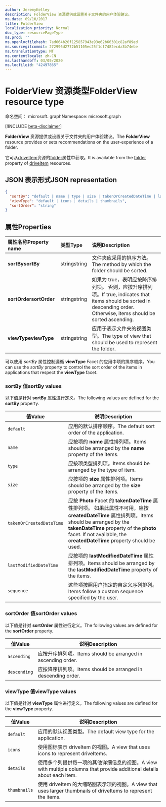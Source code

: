 ```yaml
---
author: JeremyKelley
description: FolderView 资源提供或设置关于文件夹的用户体验建议。
ms.date: 09/10/2017
title: FolderView
localization_priority: Normal
doc_type: resourcePageType
ms.prod: ''
ms.openlocfilehash: 7ad664b20f125857943e93e62b66301c82af89ed
ms.sourcegitcommit: 272996d2772b51105ec25f1cf7482ecda3b74ebe
ms.translationtype: MT
ms.contentlocale: zh-CN
ms.lasthandoff: 03/05/2020
ms.locfileid: "42497865"
---
```

# <a name="folderview-resource-type"></a><span data-ttu-id="f1095-103">FolderView 资源类型</span><span class="sxs-lookup"><span data-stu-id="f1095-103">FolderView resource type</span></span>

<span data-ttu-id="f1095-104">命名空间： microsoft. graph</span><span class="sxs-lookup"><span data-stu-id="f1095-104">Namespace: microsoft.graph</span></span>

[!INCLUDE [beta-disclaimer](../../includes/beta-disclaimer.md)]

<span data-ttu-id="f1095-105">**FolderView** 资源提供或设置关于文件夹的用户体验建议。</span><span class="sxs-lookup"><span data-stu-id="f1095-105">The **FolderView** resource provides or sets recommendations on the user-experience of a folder.</span></span>

<span data-ttu-id="f1095-106">它可从[driveItem][item-resource]资源的[folder][folder-facet]属性中获取。</span><span class="sxs-lookup"><span data-stu-id="f1095-106">It is available from the [folder][folder-facet] property of [driveItem][item-resource] resources.</span></span>

## <a name="json-representation"></a><span data-ttu-id="f1095-107">JSON 表示形式</span><span class="sxs-lookup"><span data-stu-id="f1095-107">JSON representation</span></span>

<!-- { "blockType": "resource", "@odata.type": "microsoft.graph.folderView" } -->

```json
{
  "sortBy": "default | name | type | size | takenOrCreatedDateTime | lastModifiedDateTime | sequence",
  "viewType": "default | icons | details | thumbnails",
  "sortOrder": "string"
}
```

## <a name="properties"></a><span data-ttu-id="f1095-108">属性</span><span class="sxs-lookup"><span data-stu-id="f1095-108">Properties</span></span>

| <span data-ttu-id="f1095-109">属性名称</span><span class="sxs-lookup"><span data-stu-id="f1095-109">Property name</span></span>         | <span data-ttu-id="f1095-110">类型</span><span class="sxs-lookup"><span data-stu-id="f1095-110">Type</span></span>   | <span data-ttu-id="f1095-111">说明</span><span class="sxs-lookup"><span data-stu-id="f1095-111">Description</span></span>
|:----------------------|:-------|:--------------------------------------------
| <span data-ttu-id="f1095-112">**sortBy**</span><span class="sxs-lookup"><span data-stu-id="f1095-112">**sortBy**</span></span>            | <span data-ttu-id="f1095-113">string</span><span class="sxs-lookup"><span data-stu-id="f1095-113">string</span></span> | <span data-ttu-id="f1095-114">文件夹应采用的排序方法。</span><span class="sxs-lookup"><span data-stu-id="f1095-114">The method by which the folder should be sorted.</span></span>
| <span data-ttu-id="f1095-115">**sortOrder**</span><span class="sxs-lookup"><span data-stu-id="f1095-115">**sortOrder**</span></span>         | <span data-ttu-id="f1095-116">string</span><span class="sxs-lookup"><span data-stu-id="f1095-116">string</span></span> | <span data-ttu-id="f1095-p101">如果为 true，表明应按降序排列项。 否则，应按升序排列项。</span><span class="sxs-lookup"><span data-stu-id="f1095-p101">If true, indicates that items should be sorted in descending order. Otherwise, items should be sorted ascending.</span></span>
| <span data-ttu-id="f1095-119">**viewType**</span><span class="sxs-lookup"><span data-stu-id="f1095-119">**viewType**</span></span>          | <span data-ttu-id="f1095-120">string</span><span class="sxs-lookup"><span data-stu-id="f1095-120">string</span></span> | <span data-ttu-id="f1095-121">应用于表示文件夹的视图类型。</span><span class="sxs-lookup"><span data-stu-id="f1095-121">The type of view that should be used to represent the folder.</span></span>

<span data-ttu-id="f1095-122">可以使用 _sortBy_ 属性控制遵循 **viewType** Facet 的应用中项的排序顺序。</span><span class="sxs-lookup"><span data-stu-id="f1095-122">You can use the _sortBy_ property to control the sort order of the items in applications that respect the **viewType** facet.</span></span>

### <a name="sortby-values"></a><span data-ttu-id="f1095-123">sortBy 值</span><span class="sxs-lookup"><span data-stu-id="f1095-123">sortBy values</span></span>

<span data-ttu-id="f1095-124">以下值是针对 **sortBy** 属性进行定义。</span><span class="sxs-lookup"><span data-stu-id="f1095-124">The following values are defined for the **sortBy** property.</span></span>

| <span data-ttu-id="f1095-125">值</span><span class="sxs-lookup"><span data-stu-id="f1095-125">Value</span></span>                    | <span data-ttu-id="f1095-126">说明</span><span class="sxs-lookup"><span data-stu-id="f1095-126">Description</span></span>
| ------------------------ | --------------------------------------------------
| `default`                | <span data-ttu-id="f1095-127">应用的默认排序顺序。</span><span class="sxs-lookup"><span data-stu-id="f1095-127">The default sort order of the application.</span></span>
| `name`                   | <span data-ttu-id="f1095-128">应按项的 **name** 属性排列项。</span><span class="sxs-lookup"><span data-stu-id="f1095-128">Items should be arranged by the **name** property of the items.</span></span>
| `type`                   | <span data-ttu-id="f1095-129">应按项类型排列项。</span><span class="sxs-lookup"><span data-stu-id="f1095-129">Items should be arranged by the type of item.</span></span>
| `size`                   | <span data-ttu-id="f1095-130">应按项的 **size** 属性排列项。</span><span class="sxs-lookup"><span data-stu-id="f1095-130">Items should be arranged by the **size** property of the items.</span></span>
| `takenOrCreatedDateTime` | <span data-ttu-id="f1095-p102">应按 **Photo** Facet 的 **takenDateTime** 属性排列项。 如果此属性不可用，应按 **createdDateTime** 属性排列项。</span><span class="sxs-lookup"><span data-stu-id="f1095-p102">Items should be arranged by the **takenDateTime** property of the **photo** facet. If not available, the **createdDateTime** property should be used.</span></span>
| `lastModifiedDateTime`   | <span data-ttu-id="f1095-133">应按项的 **lastModifiedDateTime** 属性排列项。</span><span class="sxs-lookup"><span data-stu-id="f1095-133">Items should be arranged by the **lastModifiedDateTime** property of the items.</span></span>
| `sequence`               | <span data-ttu-id="f1095-134">这些项按照用户指定的自定义序列排列。</span><span class="sxs-lookup"><span data-stu-id="f1095-134">Items follow a custom sequence specified by the user.</span></span>


### <a name="sortorder-values"></a><span data-ttu-id="f1095-135">sortOrder 值</span><span class="sxs-lookup"><span data-stu-id="f1095-135">sortOrder values</span></span>

<span data-ttu-id="f1095-136">以下值是针对 **sortOrder** 属性进行定义。</span><span class="sxs-lookup"><span data-stu-id="f1095-136">The following values are defined for the **sortOrder** property.</span></span>

| <span data-ttu-id="f1095-137">值</span><span class="sxs-lookup"><span data-stu-id="f1095-137">Value</span></span>        | <span data-ttu-id="f1095-138">说明</span><span class="sxs-lookup"><span data-stu-id="f1095-138">Description</span></span>
| ------------ | --------------------------------------------------------------
| `ascending`  | <span data-ttu-id="f1095-139">应按升序排列项。</span><span class="sxs-lookup"><span data-stu-id="f1095-139">Items should be arranged in ascending order.</span></span>
| `descending` | <span data-ttu-id="f1095-140">应按降序排列项。</span><span class="sxs-lookup"><span data-stu-id="f1095-140">Items should be arranged in descending order.</span></span>


### <a name="viewtype-values"></a><span data-ttu-id="f1095-141">viewType 值</span><span class="sxs-lookup"><span data-stu-id="f1095-141">viewType values</span></span>

<span data-ttu-id="f1095-142">以下值是针对 **viewType** 属性进行定义。</span><span class="sxs-lookup"><span data-stu-id="f1095-142">The following values are defined for the **viewType** property.</span></span>

| <span data-ttu-id="f1095-143">值</span><span class="sxs-lookup"><span data-stu-id="f1095-143">Value</span></span>        | <span data-ttu-id="f1095-144">说明</span><span class="sxs-lookup"><span data-stu-id="f1095-144">Description</span></span>
| ------------ | --------------------------------------------------------------
| `default`    | <span data-ttu-id="f1095-145">应用的默认视图类型。</span><span class="sxs-lookup"><span data-stu-id="f1095-145">The default view type for the application.</span></span>
| `icons`      | <span data-ttu-id="f1095-146">使用图标表示 driveItem 的视图。</span><span class="sxs-lookup"><span data-stu-id="f1095-146">A view that uses icons to represent driveItems.</span></span>
| `details`    | <span data-ttu-id="f1095-147">使用多个列提供每一项的其他详细信息的视图。</span><span class="sxs-lookup"><span data-stu-id="f1095-147">A view with multiple columns that provide additional details about each item.</span></span>
| `thumbnails` | <span data-ttu-id="f1095-148">使用 driveItem 的大缩略图表示项的视图。</span><span class="sxs-lookup"><span data-stu-id="f1095-148">A view that uses larger thumbnails of driveItems to represent the items.</span></span>


[item-resource]: driveitem.md
[folder-facet]: folder.md

<!-- uuid: f9e446fd-190b-4692-a605-bb60e78f1f19
2017-05-03 02:34:40 UTC -->
<!--
{
  "type": "#page.annotation",
  "description": "folderView resource",
  "keywords": "",
  "section": "documentation",
  "tocPath": "",
  "suppressions": []
}
-->
